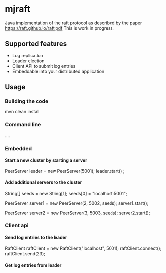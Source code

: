 # mjraft
Java implementation of the raft protocol as described by the paper https://raft.github.io/raft.pdf
This is work in progress.

## Supported features
- Log replication
- Leader election
- Client API to submit log entries
- Embeddable into your distributed application

## Usage

### Building the code

mvn clean install

### Command line

....

### Embedded

#### Start a new cluster by starting a server

PeerServer leader = new PeerServer(5001);
leader.start() ;

#### Add additional servers to the cluster

String[] seeds = new String[1];
seeds[0] = "localhost:5001";

PeerServer server1 = new PeerServer(2, 5002, seeds);
server1.start();

PeerServer server2 = new PeerServer(3, 5003, seeds);
server2.start();

### Client api

#### Send log entries to the leader

RaftClient raftClient = new RaftClient("localhost", 5001);
raftClient.connect();
raftClient.send(23);

#### Get log entries from leader



